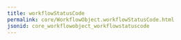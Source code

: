 ```yaml
---
title: workflowStatusCode
permalink: core/WorkflowObject.workflowStatusCode.html
jsonid: core_workflowobject_workflowstatuscode
---
```

